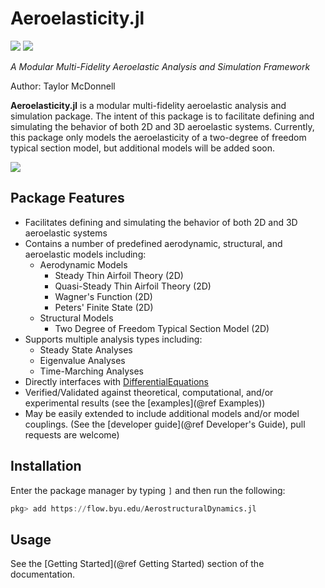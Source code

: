 # Aeroelasticity.jl

[![](https://img.shields.io/badge/docs-dev-blue.svg)](https://flow.byu.edu/Aeroelasticity.jl/dev)
![](https://github.com/byuflowlab/Aeroelasticity.jl/workflows/Run%20tests/badge.svg)

*A Modular Multi-Fidelity Aeroelastic Analysis and Simulation Framework*

Author: Taylor McDonnell

**Aeroelasticity.jl** is a modular multi-fidelity aeroelastic analysis and simulation package.  The intent of this package is to facilitate defining and simulating the behavior of both 2D and 3D aeroelastic systems.  Currently, this package only models the aeroelasticity of a two-degree of freedom typical section model, but additional models will be added soon.

![](typical-section-flutter-mode.gif)

## Package Features
 - Facilitates defining and simulating the behavior of both 2D and 3D aeroelastic systems
 - Contains a number of predefined aerodynamic, structural, and aeroelastic models including:
   - Aerodynamic Models 
     - Steady Thin Airfoil Theory (2D)
     - Quasi-Steady Thin Airfoil Theory (2D)
     - Wagner's Function (2D)
     - Peters' Finite State (2D)
   - Structural Models
     - Two Degree of Freedom Typical Section Model (2D)
 - Supports multiple analysis types including:
   - Steady State Analyses
   - Eigenvalue Analyses
   - Time-Marching Analyses
 - Directly interfaces with [DifferentialEquations](https://github.com/SciML/DifferentialEquations.jl)
 - Verified/Validated against theoretical, computational, and/or experimental results (see the [examples](@ref Examples))
 - May be easily extended to include additional models and/or model couplings.  (See the [developer guide](@ref Developer's Guide), pull requests are welcome)

## Installation

Enter the package manager by typing `]` and then run the following:

```julia
pkg> add https://flow.byu.edu/AerostructuralDynamics.jl
```

## Usage

See the [Getting Started](@ref Getting Started) section of the documentation.
